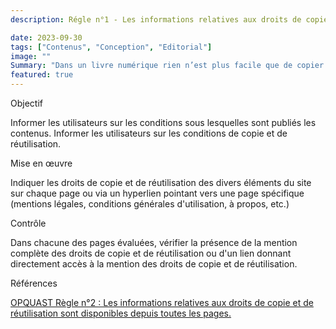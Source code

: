 ```yaml
---
description: Régle n°1 - Les informations relatives aux droits de copie et de réutilisation sont disponibles

date: 2023-09-30
tags: ["Contenus", "Conception", "Editorial"]
image: ""
Summary: "Dans un livre numérique rien n’est plus facile que de copier un texte, une image, un son. Quels que soient vos choix en matière de réutilisation de vos contenus, il est essentiel d’informer les lecteurs sur leurs droits dans ce domaine."
featured: true
---
```



Objectif

Informer les utilisateurs sur les conditions sous lesquelles sont publiés les contenus.
Informer les utilisateurs sur les conditions de copie et de réutilisation.

Mise en œuvre

Indiquer les droits de copie et de réutilisation des divers éléments du site sur chaque page ou via un hyperlien pointant vers une page spécifique (mentions légales, conditions générales d'utilisation, à propos, etc.)

Contrôle

Dans chacune des pages évaluées, vérifier la présence de la mention complète des droits de copie et de réutilisation ou d'un lien donnant directement accès à la mention des droits de copie et de réutilisation.

Références

[OPQUAST Règle n°2 : Les informations relatives aux droits de copie et de réutilisation sont disponibles depuis toutes les pages.](https://checklists.opquast.com/fr/assurance-qualite-web/)
